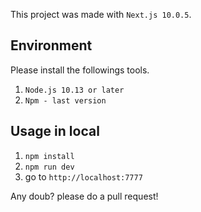 This project was made with `Next.js 10.0.5`.

## Environment

Please install the followings tools.

1. `Node.js 10.13 or later`
2. `Npm - last version`

## Usage in local
1. `npm install`
2. `npm run dev`
3. go to `http://localhost:7777`

Any doub? please do a pull request!
